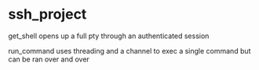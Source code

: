 # ssh_project

get_shell opens up a full pty through an authenticated session

run_command uses threading and a channel to exec a single command but can be ran over and over

